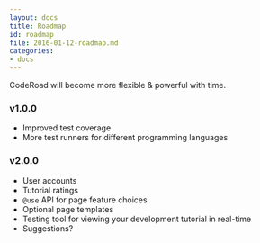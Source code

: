 ```yaml
---
layout: docs
title: Roadmap
id: roadmap
file: 2016-01-12-roadmap.md
categories:
- docs
---
```

CodeRoad will become more flexible & powerful with time.

### v1.0.0
* Improved test coverage
* More test runners for different programming languages

### v2.0.0
* User accounts
* Tutorial ratings
* `@use` API for page feature choices
* Optional page templates
* Testing tool for viewing your development tutorial in real-time
* Suggestions?
